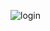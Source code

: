 ![login](https://github.com/ozlemakmn/instagram/assets/159441017/0917cd5a-3937-4f10-94c6-1d6c2fd7a90b)
